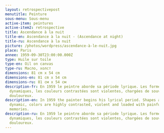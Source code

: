 ```yaml
---
layout: retrospectivepost
menutitle: Peinture
sous-menu: Sous-menu
active-item: peintures
active-item2: retrospective
title: Ascendance à la nuit
title-en: Ascendance à la nuit - (Ascendance at night)
title-ru: Ascendance à la nuit
picture: /photos/wordpress/ascendance-à-le-nuit.jpg
place: Paris
annee: 1959-09-30T23:00:00.000Z
type: Huile sur toile
type-en: Oil on canvas
type-ru: Масло, холст
dimensions: 81 cm x 54 cm
dimensions-en: 81 cm x 54 cm
dimensions-ru: 81 см x 54 см
description-fr: En 1959 le peintre aborde sa période lyrique. Les formes sont
  dynamiques, les couleurs contrastées sont violentes, chargées de souvenirs
  douloureux.
description-en: In 1959 the painter begins his lyrical period. Shapes are
  dynamic, colors are highly contrasted, violent and loaded with painful
  memories.
description-ru: En 1959 le peintre aborde sa période lyrique. Les formes sont
  dynamiques, les couleurs contrastées sont violentes, chargées de souvenirs
  douloureux.
---
```

